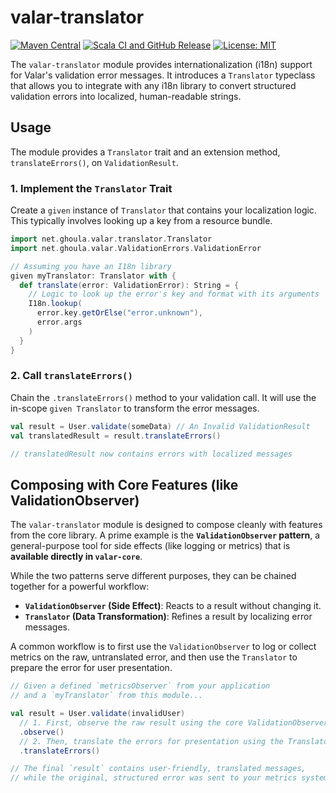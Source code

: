 # valar-translator

[![Maven Central](https://img.shields.io/maven-central/v/net.ghoula/valar-translator_3?label=maven-central&style=flat-square)](https://central.sonatype.com/artifact/net.ghoula/valar-translator_3)
[![Scala CI and GitHub Release](https://github.com/hakimjonas/valar/actions/workflows/scala.yml/badge.svg)](https://github.com/hakimjonas/valar/actions/workflows/scala.yml)
[![License: MIT](https://img.shields.io/badge/License-MIT-yellow.svg?style=flat-square)](https://opensource.org/licenses/MIT)

The `valar-translator` module provides internationalization (i18n) support for Valar's validation error messages. It introduces a `Translator` typeclass that allows you to integrate with any i18n library to convert structured validation errors into localized, human-readable strings.

## Usage

The module provides a `Translator` trait and an extension method, `translateErrors()`, on `ValidationResult`.

### 1. Implement the `Translator` Trait

Create a `given` instance of `Translator` that contains your localization logic. This typically involves looking up a key from a resource bundle.

```scala
import net.ghoula.valar.translator.Translator
import net.ghoula.valar.ValidationErrors.ValidationError

// Assuming you have an I18n library
given myTranslator: Translator with {
  def translate(error: ValidationError): String = {
    // Logic to look up the error's key and format with its arguments
    I18n.lookup(
      error.key.getOrElse("error.unknown"),
      error.args
    )
  }
}
```

### 2. Call `translateErrors()`

Chain the `.translateErrors()` method to your validation call. It will use the in-scope `given Translator` to transform the error messages.

```scala
val result = User.validate(someData) // An Invalid ValidationResult
val translatedResult = result.translateErrors()

// translatedResult now contains errors with localized messages
```

## Composing with Core Features (like ValidationObserver)

The `valar-translator` module is designed to compose cleanly with features from the core library. A prime example is the **`ValidationObserver` pattern**, a general-purpose tool for side effects (like logging or metrics) that is **available directly in `valar-core`**.

While the two patterns serve different purposes, they can be chained together for a powerful workflow:

* **`ValidationObserver` (Side Effect)**: Reacts to a result without changing it.
* **`Translator` (Data Transformation)**: Refines a result by localizing error messages.

A common workflow is to first use the `ValidationObserver` to log or collect metrics on the raw, untranslated error, and then use the `Translator` to prepare the error for user presentation.

```scala
// Given a defined `metricsObserver` from your application
// and a `myTranslator` from this module...

val result = User.validate(invalidUser)
  // 1. First, observe the raw result using the core ValidationObserver.
  .observe()
  // 2. Then, translate the errors for presentation using the Translator.
  .translateErrors()

// The final `result` contains user-friendly, translated messages,
// while the original, structured error was sent to your metrics system.
```
